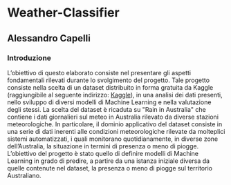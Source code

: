 # Weather-Classifier

## Alessandro Capelli

### Introduzione

L’obiettivo di questo elaborato consiste nel presentare gli aspetti fondamentali rilevati durante lo svolgimento del progetto. Tale progetto consiste nella scelta di un dataset distribuito in forma gratuita da Kaggle (raggiungibile al seguente indirizzo: [Kaggle](https://www.kaggle.com/jsphyg/weather-dataset-rattle-package)), in una analisi dei dati presenti, nello sviluppo di diversi modelli di Machine Learning e nella valutazione degli stessi. La scelta del dataset è ricaduta su "Rain in Australia" che contiene i dati giornalieri sul meteo in Australia rilevato da diverse stazioni meteorologiche. In particolare, il dominio applicativo del dataset consiste in una serie di dati inerenti alle condizioni meteorologiche rilevate da molteplici sistemi automatizzati, i quali monitorano quotidianamente, in diverse zone dell’Australia, la situazione in termini di presenza o meno di piogge. L’obiettivo del progetto è stato quello di definire modelli di Machine Learning in grado di predire, a partire da una istanza iniziale diversa da quelle contenute nel dataset, la presenza o meno di piogge sul territorio Australiano.
